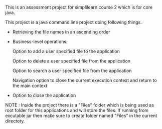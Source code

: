 This is an assessment project for simplilearn course 2 which is for core java. 

This project is a java command line project doing following things.

- Retrieving the file names in an ascending order

- Business-level operations:

	Option to add a user specified file to the application

	Option to delete a user specified file from the application

	Option to search a user specified file from the application

	Navigation option to close the current execution context and return to the main context

- Option to close the application

NOTE : Inside the project there is a "Files" folder which is being used as root folder for this applications and will store the files. If running from excutable jar then make sure to create folder named "Files" in the current directoty.
